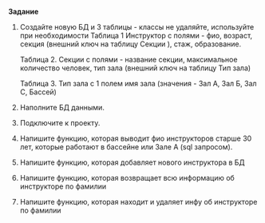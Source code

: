 **Задание**

1. Создайте новую БД и 3 таблицы - классы не удаляйте, используйте при необходимости
    Таблица 1 Инструктор с полями - фио, возраст, секция (внешний ключ на таблицу Секции ),
    стаж, образование.
    
    Таблица 2. Секции с полями - название секции, максимальное количество человек, тип зала
(внешний ключ на таблицу Тип зала)

   Таблица 3. Тип зала с 1 полем имя зала (значения - Зал А, Зал Б, Зал С, Бассей)

2. Наполните БД данными.
3. Подключите к проекту.
4. Напишите функцию, которая выводит фио инструкторов старше 30 лет, которые работают в
   бассейне или Зале А (sql запросом).
5. Напишите функцию, которая добавляет нового инструктора в БД
6. Напишите функцию, которая возвращает всю информацию об инструкторе по фамилии
7. Напишите функцию, которая  находит и удаляет инфу об инструкторе по фамилии